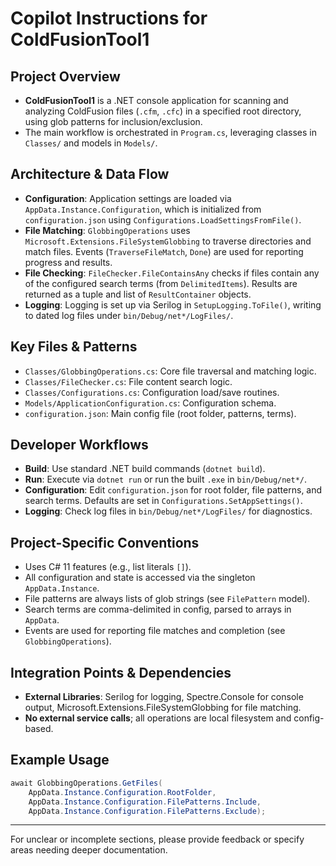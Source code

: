 # Copilot Instructions for ColdFusionTool1

## Project Overview
- **ColdFusionTool1** is a .NET console application for scanning and analyzing ColdFusion files (`.cfm`, `.cfc`) in a specified root directory, using glob patterns for inclusion/exclusion.
- The main workflow is orchestrated in `Program.cs`, leveraging classes in `Classes/` and models in `Models/`.

## Architecture & Data Flow
- **Configuration**: Application settings are loaded via `AppData.Instance.Configuration`, which is initialized from `configuration.json` using `Configurations.LoadSettingsFromFile()`.
- **File Matching**: `GlobbingOperations` uses `Microsoft.Extensions.FileSystemGlobbing` to traverse directories and match files. Events (`TraverseFileMatch`, `Done`) are used for reporting progress and results.
- **File Checking**: `FileChecker.FileContainsAny` checks if files contain any of the configured search terms (from `DelimitedItems`). Results are returned as a tuple and list of `ResultContainer` objects.
- **Logging**: Logging is set up via Serilog in `SetupLogging.ToFile()`, writing to dated log files under `bin/Debug/net*/LogFiles/`.

## Key Files & Patterns
- `Classes/GlobbingOperations.cs`: Core file traversal and matching logic.
- `Classes/FileChecker.cs`: File content search logic.
- `Classes/Configurations.cs`: Configuration load/save routines.
- `Models/ApplicationConfiguration.cs`: Configuration schema.
- `configuration.json`: Main config file (root folder, patterns, terms).

## Developer Workflows
- **Build**: Use standard .NET build commands (`dotnet build`).
- **Run**: Execute via `dotnet run` or run the built `.exe` in `bin/Debug/net*/`.
- **Configuration**: Edit `configuration.json` for root folder, file patterns, and search terms. Defaults are set in `Configurations.SetAppSettings()`.
- **Logging**: Check log files in `bin/Debug/net*/LogFiles/` for diagnostics.

## Project-Specific Conventions
- Uses C# 11 features (e.g., list literals `[]`).
- All configuration and state is accessed via the singleton `AppData.Instance`.
- File patterns are always lists of glob strings (see `FilePattern` model).
- Search terms are comma-delimited in config, parsed to arrays in `AppData`.
- Events are used for reporting file matches and completion (see `GlobbingOperations`).

## Integration Points & Dependencies
- **External Libraries**: Serilog for logging, Spectre.Console for console output, Microsoft.Extensions.FileSystemGlobbing for file matching.
- **No external service calls**; all operations are local filesystem and config-based.

## Example Usage
```csharp
await GlobbingOperations.GetFiles(
    AppData.Instance.Configuration.RootFolder,
    AppData.Instance.Configuration.FilePatterns.Include,
    AppData.Instance.Configuration.FilePatterns.Exclude);
```

---

For unclear or incomplete sections, please provide feedback or specify areas needing deeper documentation.
